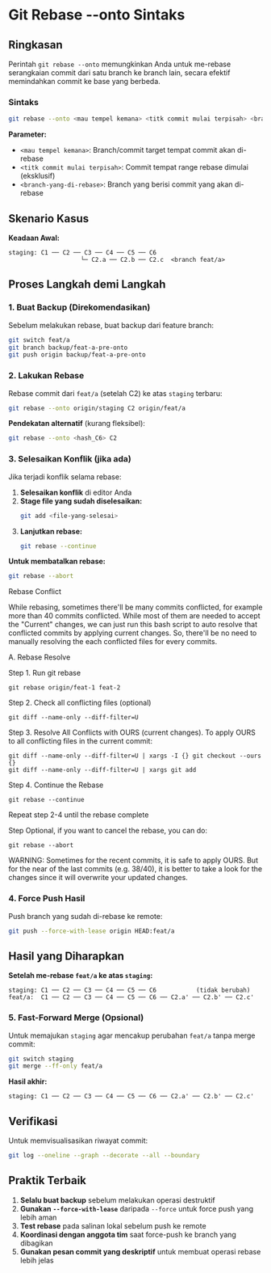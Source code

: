 # Git Rebase --onto Sintaks

## Ringkasan

Perintah `git rebase --onto` memungkinkan Anda untuk me-rebase serangkaian commit dari satu branch ke branch lain, secara efektif memindahkan commit ke base yang berbeda.

### Sintaks

```bash
git rebase --onto <mau tempel kemana> <titk commit mulai terpisah> <branch yang di rebase>
```

**Parameter:**
- `<mau tempel kemana>`: Branch/commit target tempat commit akan di-rebase
- `<titk commit mulai terpisah>`: Commit tempat range rebase dimulai (eksklusif)
- `<branch-yang-di-rebase>`: Branch yang berisi commit yang akan di-rebase

## Skenario Kasus

**Keadaan Awal:**
```
staging: C1 ── C2 ── C3 ── C4 ── C5 ── C6
                    └─ C2.a ── C2.b ── C2.c  <branch feat/a>
```

## Proses Langkah demi Langkah

### 1. Buat Backup (Direkomendasikan)

Sebelum melakukan rebase, buat backup dari feature branch:

```bash
git switch feat/a
git branch backup/feat-a-pre-onto
git push origin backup/feat-a-pre-onto
```

### 2. Lakukan Rebase

Rebase commit dari `feat/a` (setelah C2) ke atas `staging` terbaru:

```bash
git rebase --onto origin/staging C2 origin/feat/a
```

**Pendekatan alternatif** (kurang fleksibel):
```bash
git rebase --onto <hash_C6> C2
```

### 3. Selesaikan Konflik (jika ada)

Jika terjadi konflik selama rebase:

1. **Selesaikan konflik** di editor Anda
2. **Stage file yang sudah diselesaikan:**
   ```bash
   git add <file-yang-selesai>
   ```
3. **Lanjutkan rebase:**
   ```bash
   git rebase --continue
   ```

**Untuk membatalkan rebase:**
```bash
git rebase --abort
```

Rebase Conflict


While rebasing, sometimes there'll be many commits conflicted, for example more than 40 commits conflicted. While most of them are needed to accept the "Current" changes, we can just run this bash script to auto resolve that conflicted commits by applying current changes. So, there'll be no need to manually resolving the each conflicted files for every commits.


A. Rebase Resolve


Step 1. Run git rebase
```
git rebase origin/feat-1 feat-2
```
Step 2. Check all conflicting files (optional)
```
git diff --name-only --diff-filter=U
```
Step 3. Resolve All Conflicts with OURS (current changes). To apply OURS to all conflicting files in the current commit:
```
git diff --name-only --diff-filter=U | xargs -I {} git checkout --ours {}
git diff --name-only --diff-filter=U | xargs git add
```
Step 4. Continue the Rebase
```
git rebase --continue
```

Repeat step 2-4 until the rebase complete

Step Optional, if you want to cancel the rebase, you can do:
```
git rebase --abort
```

WARNING: Sometimes for the recent commits, it is safe to apply OURS. But for the near of the last commits (e.g. 38/40), it is better to take a look for the changes since it will overwrite your updated changes.



### 4. Force Push Hasil

Push branch yang sudah di-rebase ke remote:

```bash
git push --force-with-lease origin HEAD:feat/a
```

## Hasil yang Diharapkan

**Setelah me-rebase `feat/a` ke atas `staging`:**
```
staging: C1 ── C2 ── C3 ── C4 ── C5 ── C6           (tidak berubah)
feat/a:  C1 ── C2 ── C3 ── C4 ── C5 ── C6 ── C2.a' ── C2.b' ── C2.c'
```

### 5. Fast-Forward Merge (Opsional)

Untuk memajukan `staging` agar mencakup perubahan `feat/a` tanpa merge commit:

```bash
git switch staging
git merge --ff-only feat/a
```

**Hasil akhir:**
```
staging: C1 ── C2 ── C3 ── C4 ── C5 ── C6 ── C2.a' ── C2.b' ── C2.c'
```

## Verifikasi

Untuk memvisualisasikan riwayat commit:

```bash
git log --oneline --graph --decorate --all --boundary
```

## Praktik Terbaik

1. **Selalu buat backup** sebelum melakukan operasi destruktif
2. **Gunakan `--force-with-lease`** daripada `--force` untuk force push yang lebih aman
3. **Test rebase** pada salinan lokal sebelum push ke remote
4. **Koordinasi dengan anggota tim** saat force-push ke branch yang dibagikan
5. **Gunakan pesan commit yang deskriptif** untuk membuat operasi rebase lebih jelas
